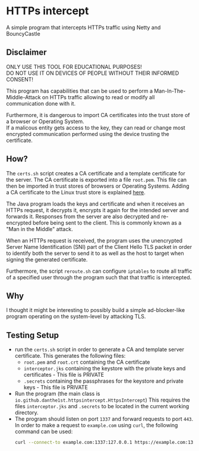 # HTTPs intercept
A simple program that intercepts HTTPs traffic using Netty and BouncyCastle

## Disclaimer
ONLY USE THIS TOOL FOR EDUCATIONAL PURPOSES!  
DO NOT USE IT ON DEVICES OF PEOPLE WITHOUT THEIR INFORMED CONSENT!

This program has capabilities that can be used to perform a Man-In-The-Middle-Attack on HTTPs traffic
allowing to read or modify all communication done with it.

Furthermore, it is dangerous to import CA certificates into the trust store of a browser or Operating System.  
If a malicous entity gets access to the key,
they can read or change most encrypted communication performed using the device trusting the certificate.

## How?
The `certs.sh` script creates a CA certificate and a template certificate for the server.
The CA certificate is exported into a file `root.pem`.
This file can then be imported in trust stores of browsers or Operating Systems.
Adding a CA certificate to the Linux trust store is explained [here](https://askubuntu.com/a/94861/966107).

The Java program loads the keys and certificate and when it receives an HTTPs request,
it decrypts it, encrypts it again for the intended server and forwards it.
Responses from the server are also decrypted and re-encrypted before being sent to the client.
This is commonly known as a "Man in the Middle" attack.

When an HTTPs request is received, the program uses the unencrypted Server Name Identification (SNI) part
of the Client Hello TLS packet in order to identify both the server to send it to
as well as the host to target when signing the generated certificate.

Furthermore, the script `reroute.sh` can configure `iptables` to route all traffic of a specified user
through the program such that that traffic is intercepted.

## Why
I thought it might be interesting to possibly build a simple ad-blocker-like program
operating on the system-level by attacking TLS.

## Testing Setup
- run the `certs.sh` script in order to generate a CA and template server certificate.
  This generates the following files:
  - `root.pem` and `root.crt` containing the CA certificate
  - `interceptor.jks` containing the keystore with the private keys and certificates - This file is PRIVATE
  - `.secrets` containing the passphrases for the keystore and private keys - This file is PRIVATE
- Run the program (the main class is `io.github.danthe1st.httpsintercept.HttpsIntercept`)
  This requires the files `interceptor.jks` and `.secrets` to be located in the current working directory.
- The program should listen on port `1337` and forward requests to port `443`.
  In order to make a request to `example.com` using `curl`, the following command can be used:
  ```bash
  curl --connect-to example.com:1337:127.0.0.1 https://example.com:1337 --cacert root.pem
  ```